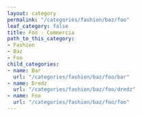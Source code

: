 ```yaml
---
layout: category
permalink: "/categories/fashion/baz/foo"
leaf_category: false
title: Foo - Commercia
path_to_this_category:
- Fashion
- Baz
- Foo
child_categories:
- name: Bar
  url: "/categories/fashion/baz/foo/bar"
- name: Dredz
  url: "/categories/fashion/baz/foo/dredz"
- name: Foo
  url: "/categories/fashion/baz/foo/foo"
---
```

